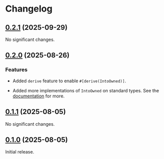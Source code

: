 # Changelog

<!-- changelogging: start -->

## [0.2.1](https://github.com/nekitdev/ownership/tree/v0.2.1) (2025-09-29)

No significant changes.

## [0.2.0](https://github.com/nekitdev/ownership/tree/v0.2.0) (2025-08-26)

### Features

- Added `derive` feature to enable `#[derive(IntoOwned)]`.

- Added more implementations of `IntoOwned` on standard types.
  See the [documentation](https://docs.rs/ownership) for more.

## [0.1.1](https://github.com/nekitdev/ownership/tree/v0.1.1) (2025-08-05)

No significant changes.

## [0.1.0](https://github.com/nekitdev/ownership/tree/v0.1.0) (2025-08-05)

Initial release.

